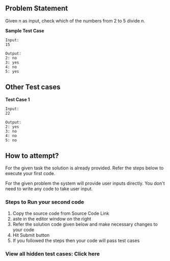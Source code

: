 ## Problem Statement
Given n as input, check which of the numbers from 2 to 5 divide n.

**Sample Test Case**
```
Input:
15

Output:
2: no
3: yes
4: no
5: yes
```
## Other Test cases

**Test Case 1**
```
Input:
22

Output:
2: yes
3: no
4: no
5: no
```
## How to attempt?
For the given task the solution is already provided. Refer the steps below to execute your first code.

For the given problem the system will provide user inputs directly. You don't need to write any code to take user input.

### Steps to Run your second code
1. Copy the source code from Source Code Link
2. aste in the editor window on the right
3. Refer the solution code given below and make necessary changes to your code
4. Hit Submit button
5. If you followed the steps then your code will pass test cases

### View all hidden test cases: Click here
